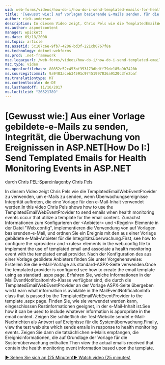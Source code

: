 ```yaml
---
uid: web-forms/videos/how-do-i/how-do-i-send-templated-emails-for-health-monitoring-events-in-aspnet
title: '[Gewusst wie:] Auf Vorlagen basierende E-Mails senden, für die Überwachung von Ereignissen in ASP.NET Gesundheit | Microsoft Docs'
author: rick-anderson
description: In diesem Video zeigt, Chris Pels wie die TemplatedEmailWebEventProvider senden, dass e-Mails beim Überwachungsereignisse Integrität, die auftreten eine Vorlage für t nutzen...
ms.author: aspnetcontent
manager: wpickett
ms.date: 09/18/2008
ms.topic: article
ms.assetid: 5c107c6e-9fb7-4206-bd3f-221cb0767f8a
ms.technology: dotnet-webforms
ms.prod: .net-framework
msc.legacyurl: /web-forms/videos/how-do-i/how-do-i-send-templated-emails-for-health-monitoring-events-in-aspnet
msc.type: video
ms.openlocfilehash: 80852c52c453bf353173dbdff79de185a9b7420b
ms.sourcegitcommit: 9a9483aceb34591c97451997036a9120c3fe2baf
ms.translationtype: MT
ms.contentlocale: de-DE
ms.lasthandoff: 11/10/2017
ms.locfileid: "26521789"
---
```

<a name="how-do-i-send-templated-emails-for-health-monitoring-events-in-aspnet"></a><span data-ttu-id="78c22-103">[Gewusst wie:] Aus einer Vorlage gebildete-e-Mails zu senden, Integrität, die Überwachung von Ereignissen in ASP.NET</span><span class="sxs-lookup"><span data-stu-id="78c22-103">[How Do I:] Send Templated Emails for Health Monitoring Events in ASP.NET</span></span>
====================
<span data-ttu-id="78c22-104">durch [Chris PEL-Spareinlagen](https://twitter.com/chrispels)</span><span class="sxs-lookup"><span data-stu-id="78c22-104">by [Chris Pels](https://twitter.com/chrispels)</span></span>

<span data-ttu-id="78c22-105">In diesem Video zeigt Chris Pels wie die TemplatedEmailWebEventProvider zu verwenden, um e-Mails zu senden, wenn Überwachungsereignisse Integrität auftreten, die eine Vorlage für den e-Mail-Inhalt verwendet werden.</span><span class="sxs-lookup"><span data-stu-id="78c22-105">In this video Chris Pels shows how to use the TemplatedEmailWebEventProvider to send emails when health monitoring events occur that utilize a template for the email content.</span></span> <span data-ttu-id="78c22-106">Zunächst Informationen zum Konfigurieren der &lt;Anbieter&gt; und &lt;Regeln&gt; Elemente in der Datei "Web.config", implementieren die Verwendung von auf Vorlagen basierenden-e-Mail, und ordnen Sie ein Ereignis mit den aus einer Vorlage gebildete e-Mail-Anbieter für die Integritätsüberwachung.</span><span class="sxs-lookup"><span data-stu-id="78c22-106">First, see how to configure the &lt;provider&gt; and &lt;rules&gt; elements in the web.config file to implement the use of templated email and associate a health monitoring event with the templated email provider.</span></span> <span data-ttu-id="78c22-107">Nach der Konfiguration des aus einer Vorlage gebildete Anbieters finden Sie unter Vorgehensweise: Erstellen Sie die e-Mail-Vorlage als standard-ASPX-Seite verwenden.</span><span class="sxs-lookup"><span data-stu-id="78c22-107">Once the templated provider is configured see how to create the email template using as standard .aspx page.</span></span> <span data-ttu-id="78c22-108">Erfahren Sie, welche Informationen in der MailEventNotificaitonInfo-Klasse verfügbar sind, die durch die TemplatedEmailWebEventProvider an der Vorlage ASPX-Seite übergeben wird.</span><span class="sxs-lookup"><span data-stu-id="78c22-108">Learn what information is available in the MailEventNotificaitonInfo class that is passed by the TemplatedEmailWebEventProvider to the template .aspx page.</span></span> <span data-ttu-id="78c22-109">Finden Sie, wie sie verwendet werden kann, eingeschlossen Restinformationen geeignet, in der e-Mail-Inhalt ist.</span><span class="sxs-lookup"><span data-stu-id="78c22-109">See how it can be used to include whatever information is appropriate in the email content.</span></span> <span data-ttu-id="78c22-110">Zeigen Sie schließlich die Test-Website sendet e-Mail-Nachrichten als Antwort auf Ereignisse für die Systemüberwachung.</span><span class="sxs-lookup"><span data-stu-id="78c22-110">Finally, view the test web site which sends emails in response to health monitoring events.</span></span> <span data-ttu-id="78c22-111">Zeigen Sie dann die tatsächlichen e-Mails empfangen, die Ereignisinformationen, die auf Grundlage der Vorlage für die Systemüberwachung enthalten.</span><span class="sxs-lookup"><span data-stu-id="78c22-111">Then view the actual emails received that contain the health monitoring event information based upon the template.</span></span>

[<span data-ttu-id="78c22-112">&#9654; Sehen Sie sich an (25 Minuten)</span><span class="sxs-lookup"><span data-stu-id="78c22-112">&#9654; Watch video (25 minutes)</span></span>](https://channel9.msdn.com/Blogs/ASP-NET-Site-Videos/how-do-i-send-templated-emails-for-health-monitoring-events-in-aspnet)
